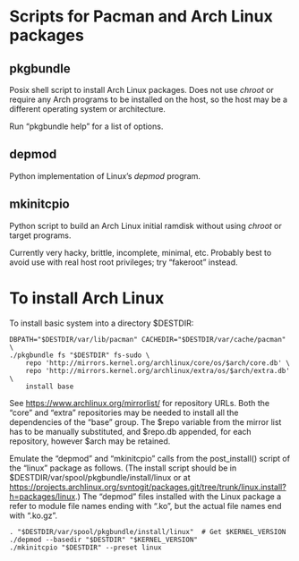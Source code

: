﻿# Scripts for Pacman and Arch Linux packages #

## pkgbundle ##

Posix shell script to install Arch Linux packages. Does not use _chroot_ or
require any Arch programs to be installed on the host, so the host may be a
different operating system or architecture.

Run “pkgbundle help” for a list of options.

## depmod ##

Python implementation of Linux’s _depmod_ program.

## mkinitcpio ##

Python script to build an Arch Linux initial ramdisk
without using _chroot_ or target programs.

Currently very hacky, brittle, incomplete, minimal, etc.
Probably best to avoid use with real host root privileges;
try “fakeroot” instead.

# To install Arch Linux #

To install basic system into a directory $DESTDIR:

    DBPATH="$DESTDIR/var/lib/pacman" CACHEDIR="$DESTDIR/var/cache/pacman" \
    ./pkgbundle fs "$DESTDIR" fs-sudo \
        repo 'http://mirrors.kernel.org/archlinux/core/os/$arch/core.db' \
        repo 'http://mirrors.kernel.org/archlinux/extra/os/$arch/extra.db' \
        install base

See <https://www.archlinux.org/mirrorlist/> for repository URLs.
Both the “core” and “extra” repositories may be needed
to install all the dependencies of the “base” group.
The $repo variable from the mirror list has to be manually substituted,
and $repo.db appended, for each repository, however $arch may be retained.

Emulate the “depmod” and “mkinitcpio” calls
from the post_install() script of the “linux” package as follows.
(The install script should be in $DESTDIR/var/spool/pkgbundle/install/linux
or at
<https://projects.archlinux.org/svntogit/packages.git/tree/trunk/linux.install?h=packages/linux>.)
The “depmod” files installed with the Linux package a refer
to module file names ending with “.ko”,
but the actual file names end with “.ko.gz”.

    . "$DESTDIR/var/spool/pkgbundle/install/linux"  # Get $KERNEL_VERSION
    ./depmod --basedir "$DESTDIR" "$KERNEL_VERSION"
    ./mkinitcpio "$DESTDIR" --preset linux
